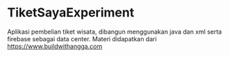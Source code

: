 # TiketSayaExperiment
Aplikasi pembelian tiket wisata, dibangun menggunakan java dan xml serta firebase sebagai data center. Materi didapatkan dari https://www.buildwithangga.com
